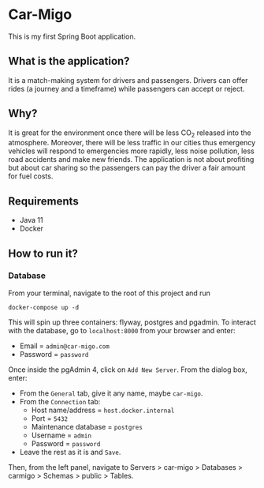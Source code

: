 # Car-Migo

This is my first Spring Boot application.

## What is the application?
It is a match-making system for drivers and passengers.
Drivers can offer rides (a journey and a timeframe) while passengers can accept or reject.

## Why?
It is great for the environment once there will be less CO<sub>2</sub> released into the atmosphere.
Moreover, there will be less traffic in our cities thus emergency vehicles will respond to emergencies more rapidly, less noise pollution, less road accidents and make new friends.
The application is not about profiting but about car sharing so the passengers can pay the driver a fair amount for fuel costs.

## Requirements
- Java 11
- Docker

## How to run it?
### Database
From your terminal, navigate to the root of this project and run
```
docker-compose up -d
```

This will spin up three containers: flyway, postgres and pgadmin.
To interact with the database, go to `localhost:8000` from your browser and enter:
- Email = `admin@car-migo.com`
- Password = `password`

Once inside the pgAdmin 4, click on `Add New Server`. From the dialog box, enter:
- From the `General` tab, give it any name, maybe `car-migo`.
- From the `Connection` tab:
  - Host name/address = `host.docker.internal`
  - Port = `5432`
  - Maintenance database = `postgres`
  - Username = `admin`
  - Password = `password`
- Leave the rest as it is and `Save`.

Then, from the left panel, navigate to Servers > car-migo > Databases > carmigo > Schemas > public > Tables.
